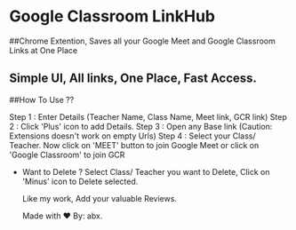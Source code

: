 # Google Classroom LinkHub

##Chrome Extention, Saves all your Google Meet and Google Classroom Links at One Place
## Simple UI, All links, One Place, Fast Access.

##How To Use ??

Step 1 : Enter Details (Teacher Name, Class Name, Meet link, GCR link)
Step 2 : Click 'Plus' icon to add Details.
Step 3 : Open any Base link (Caution: Extensions doesn't work on empty Urls)
Step 4 : Select your Class/ Teacher. 
         Now click on 'MEET' button to join Google Meet or
         click on 'Google Classroom' to join GCR
         
- Want to Delete ?
  Select Class/ Teacher you want to Delete, Click on 'Minus' icon to Delete selected.
  
  Like my work,
  Add your valuable Reviews. 
  
  Made with ❤ By: abx.
